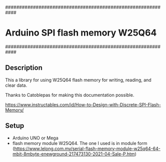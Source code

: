 ############################################################
#	Arduino SPI flash memory W25Q64
############################################################

## Description

This a library for using W25Q64 flash memory for writing, reading, and clear data.

Thanks to Catoblepas for making this documentation possible.

https://www.instructables.com/id/How-to-Design-with-Discrete-SPI-Flash-Memory/

## Setup

- Arduino UNO or Mega
- flash memory module W25Q64. The one I used is in module form (https://www.lelong.com.my/serial-flash-memory-module-w25q64-64-mbit-8mbyte-enewground-217473130-2021-04-Sale-P.htm)



